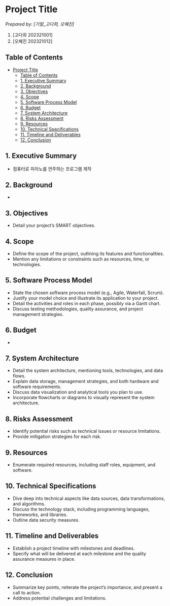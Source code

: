 # Project Title

_Prepared by: [기말_고다희, 오혜진]_

1. [고다희 202321001]
2. [오혜진 202321012]


## Table of Contents

- [Project Title](#project-title)
  - [Table of Contents](#table-of-contents)
  - [1. Executive Summary](#1-executive-summary)
  - [2. Background](#2-background)
  - [3. Objectives](#3-objectives)
  - [4. Scope](#4-scope)
  - [5. Software Process Model](#5-software-process-model)
  - [6. Budget](#6-budget)
  - [7. System Architecture](#7-system-architecture)
  - [8. Risks Assessment](#8-risks-assessment)
  - [9. Resources](#9-resources)
  - [10. Technical Specifications](#10-technical-specifications)
  - [11. Timeline and Deliverables](#11-timeline-and-deliverables)
  - [12. Conclusion](#12-conclusion)


## 1. Executive Summary

- 컴퓨터로 피아노를 연주하는 프로그램 제작

## 2. Background

- 

## 3. Objectives

- Detail your project’s SMART objectives.


## 4. Scope

- Define the scope of the project, outlining its features and functionalities.
- Mention any limitations or constraints such as resources, time, or technologies.

## 5. Software Process Model

- State the chosen software process model (e.g., Agile, Waterfall, Scrum).
- Justify your model choice and illustrate its application to your project.
- Detail the activities and roles in each phase, possibly via a Gantt chart.
- Discuss testing methodologies, quality assurance, and project management strategies.

## 6. Budget

- 

## 7. System Architecture

- Detail the system architecture, mentioning tools, technologies, and data flows.
- Explain data storage, management strategies, and both hardware and software requirements.
- Discuss data visualization and analytical tools you plan to use.
- Incorporate flowcharts or diagrams to visually represent the system architecture.

## 8. Risks Assessment

- Identify potential risks such as technical issues or resource limitations.
- Provide mitigation strategies for each risk.

## 9. Resources

- Enumerate required resources, including staff roles, equipment, and software.

## 10. Technical Specifications

- Dive deep into technical aspects like data sources, data transformations, and algorithms.
- Discuss the technology stack, including programming languages, frameworks, and libraries.
- Outline data security measures.

## 11. Timeline and Deliverables

- Establish a project timeline with milestones and deadlines.
- Specify what will be delivered at each milestone and the quality assurance measures in place.

## 12. Conclusion

- Summarize key points, reiterate the project’s importance, and present a call to action.
- Address potential challenges and limitations.
